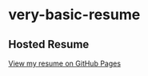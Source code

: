 # very-basic-resume

## Hosted Resume

[View my resume on GitHub Pages](https://pawan-dev3.github.io/very-basic-resume/)

